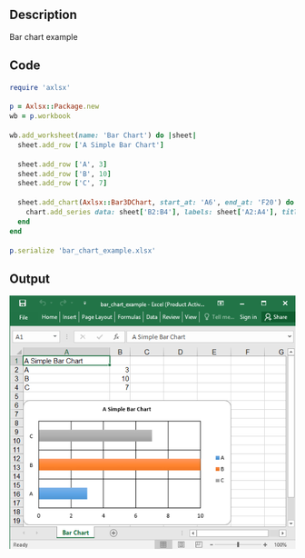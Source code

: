## Description

Bar chart example

## Code

```ruby
require 'axlsx'

p = Axlsx::Package.new
wb = p.workbook

wb.add_worksheet(name: 'Bar Chart') do |sheet|
  sheet.add_row ['A Simple Bar Chart']

  sheet.add_row ['A', 3]
  sheet.add_row ['B', 10]
  sheet.add_row ['C', 7]

  sheet.add_chart(Axlsx::Bar3DChart, start_at: 'A6', end_at: 'F20') do |chart|
    chart.add_series data: sheet['B2:B4'], labels: sheet['A2:A4'], title: sheet['A1']
  end
end

p.serialize 'bar_chart_example.xlsx'
```

## Output

![Output](images/bar_chart_example.png "Output")
